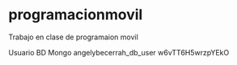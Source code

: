 # programacionmovil
Trabajo en clase de programaion movil

Usuario BD Mongo angelybecerrah_db_user w6vTT6H5wrzpYEkO
